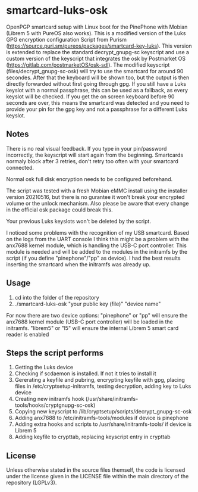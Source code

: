 # smartcard-luks-osk

OpenPGP smartcard setup with Linux boot for the PinePhone with Mobian (Librem 5 with PureOS also works).
This is a modified version of the Luks GPG encryption configuration Script from Purism (https://source.puri.sm/pureos/packages/smartcard-key-luks). This version is extended to replace the standard decrypt_gnupg-sc keyscript and use a custom version of the keyscript that integrates the osk by Postmarket OS (https://gitlab.com/postmarketOS/osk-sdl).
The modified keyscript (files/decrypt_gnupg-sc-osk) will try to use the smartcard for around 90 secondes. After that the keyboard will be shown too, but the output is then directly forwarded without first going through gpg. If you still have a Luks keyslot with a normal passphrase, this can be used as a fallback, as every keyslot will be checked. If you get the on screen keyboard before 90 seconds are over, this means the smartcard was detected and you need to provide your pin for the gpg key and not a passphrase for a different Luks keyslot.

## Notes

There is no real visual feedback. If you type in your pin/password incorrectly, the keyscript will start again from the beginning. 
Smartcards normaly block after 3 retries, don't retry too often with your smartcard connected. 

Normal osk full disk encryption needs to be configured beforehand.

The script was tested with a fresh Mobian eMMC install using the installer version 20210516, but there is no gurantee it won't break your encrypted volume or the unlock mechanism.
Also please be aware that every change in the official osk package could break this.

Your previous Luks keyslots won't be deleted by the script.

I noticed some problems with the recognition of my USB smartcard. Based on the logs from the UART console I think this might be a problem with the anx7688 kernel module, which is handling the USB-C port controller. This module is needed and will be added to the modules in the initramfs by the script (if you define "pinephone"/"pp" as device). I had the best results inserting the smartcard when the initramfs was already up. 

## Usage

1. cd into the folder of the repository
2. ./smartcard-luks-osk "your public key (file)" "device name"

For now there are two device options:
"pinephone" or "pp" will ensure the anx7688 kernel module (USB-C port controller) will be loaded in the initramfs.
"librem5" or "l5" will ensure the internal Librem 5 smart card reader is enabled

## Steps the script performs

1. Getting the Luks device
2. Checking if scdaemon is installed. If not it tries to install it
3. Gererating a keyfile and pubring, encrypting keyfile with gpg, placing files in /etc/cryptsetup-initramfs, testing decryption, adding key to Luks device
5. Creating new initramfs hook (/usr/share/initramfs-tools/hooks/cryptgnupg-sc-osk)
6. Copying new keyscript to /lib/cryptsetup/scripts/decrypt_gnupg-sc-osk
7. Adding anx7688 to /etc/initramfs-tools/modules if device is pinephone
8. Adding extra hooks and scripts to /usr/share/initramfs-tools/ if device is Librem 5
9. Adding keyfile to crypttab, replacing keyscript entry in crypttab

## License

Unless otherwise stated in the source files themself, the code is licensed under the license given in the LICENSE file within the main directory of the repository (LGPLv3).

